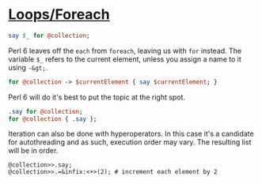 [1]: http://rosettacode.org/wiki/Loops/Foreach

# [Loops/Foreach][1]

```perl
say $_ for @collection;
```


Perl 6 leaves off the `each` from `foreach`, leaving us with `for` instead. The variable `$_` refers to the current element, unless you assign a name to it using `-&gt;`.

```perl
for @collection -> $currentElement { say $currentElement; }
```


Perl 6 will do it's best to put the topic at the right spot.

```perl
.say for @collection;
for @collection { .say };
```


Iteration can also be done with hyperoperators. In this case it's a candidate for autothreading and as such, execution order may vary. The resulting list will be in order.

```text
@collection>>.say;
@collection>>.=&infix:<+>(2); # increment each element by 2
```